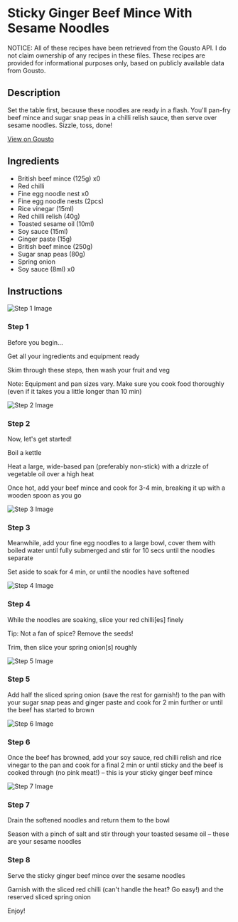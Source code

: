 # Sticky Ginger Beef Mince With Sesame Noodles

NOTICE: All of these recipes have been retrieved from the Gousto API. I do not claim ownership of any recipes in these files. These recipes are provided for informational purposes only, based on publicly available data from Gousto.

## Description

Set the table first, because these noodles are ready in a flash. You'll pan-fry beef mince and sugar snap peas in a chilli relish sauce, then serve over sesame noodles. Sizzle, toss, done!

[View on Gousto](https://www.gousto.co.uk/recipes/cookbook/sticky-ginger-beef-noodles)

## Ingredients

- British beef mince (125g) x0
- Red chilli
- Fine egg noodle nest x0
- Fine egg noodle nests (2pcs)
- Rice vinegar (15ml)
- Red chilli relish (40g)
- Toasted sesame oil (10ml)
- Soy sauce (15ml)
- Ginger paste (15g)
- British beef mince (250g)
- Sugar snap peas (80g)
- Spring onion
- Soy sauce (8ml) x0

## Instructions

![Step 1 Image](https://production-media.gousto.co.uk/cms/recipe-step-image/Admin-10mm-Step-1-1614008819453-x200.jpg)

### Step 1

Before you begin...

Get all your ingredients and equipment ready

Skim through these steps, then wash your fruit and veg

Note: Equipment and pan sizes vary. Make sure you cook food thoroughly (even if it takes you a little longer than 10 min)

![Step 2 Image](https://production-media.gousto.co.uk/cms/recipe-step-image/2031.-step-2-x200.jpg)

### Step 2

Now, let's get started!

Boil a kettle

Heat a large, wide-based pan (preferably non-stick) with a drizzle of vegetable oil over a high heat

Once hot, add your beef mince and cook for 3-4 min, breaking it up with a wooden spoon as you go

![Step 3 Image](https://production-media.gousto.co.uk/cms/recipe-step-image/step-3-copy-1632492014313-x200.jpg)

### Step 3

Meanwhile, add your fine egg noodles to a large bowl, cover them with boiled water until fully submerged and stir for 10 secs until the noodles separate

Set aside to soak for 4 min, or until the noodles have softened

![Step 4 Image](https://production-media.gousto.co.uk/cms/recipe-step-image/2031.-step-4-x200.jpg)

### Step 4

While the noodles are soaking, slice your red chilli[es] finely

Tip: Not a fan of spice? Remove the seeds!

Trim, then slice your spring onion[s] roughly

![Step 5 Image](https://production-media.gousto.co.uk/cms/recipe-step-image/2031.-step-5-x200.jpg)

### Step 5

Add half the sliced spring onion (save the rest for garnish!) to the pan with your sugar snap peas and ginger paste and cook for 2 min further or until the beef has started to brown

![Step 6 Image](https://production-media.gousto.co.uk/cms/recipe-step-image/2031.-step-6-x200.jpg)

### Step 6

Once the beef has browned, add your soy sauce, red chilli relish and rice vinegar to the pan and cook for a final 2 min or until sticky and the beef is cooked through (no pink meat!) – this is your sticky ginger beef mince

![Step 7 Image](https://production-media.gousto.co.uk/cms/recipe-step-image/step-7-copy-1632492026369-x200.jpg)

### Step 7

Drain the softened noodles and return them to the bowl

Season with a pinch of salt and stir through your toasted sesame oil – these are your sesame noodles

### Step 8

Serve the sticky ginger beef mince over the sesame noodles

Garnish with the sliced red chilli (can't handle the heat? Go easy!) and the reserved sliced spring onion

Enjoy!

